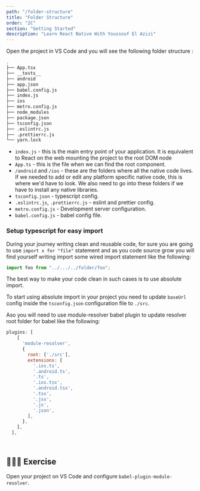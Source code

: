 ```yaml
---
path: "/folder-structure"
title: "Folder Structure"
order: "2C"
section: "Getting Started"
description: "Learn React Native With Youssouf El Azizi"
---
```


Open the project in VS Code and you will see the following folder structure :

```bash
.
├── App.tsx
├── __tests__
├── android
├── app.json
├── babel.config.js
├── index.js
├── ios
├── metro.config.js
├── node_modules
├── package.json
├── tsconfig.json
├── .eslintrc.js
├── .prettierrc.js
└── yarn.lock
```

- `index.js` - this is the main entry point of your application. It is equivalent to React on the web mounting the project to the root DOM node
- `App.ts` - this is the file when we can find the root component.
- `/android` and `/ios` - these are the folders where all the native code lives. If we needed to add or edit any platform specific native code, this is where we'd have to look. We also need to go into these folders if we have to install any native libraries.
- `tsconfig.json` - typescript config.
- `.eslintrc.js`, `.prettierrc.js` - eslint and prettier config.
- `metro.config.js` - Development server configuration.
- `babel.config.js` - babel config file.

### Setup typescript for easy import

During your journey writing clean and reusable code, for sure you are going to use `import x for "file"` statement and as you code source grow you will find yourself writing import some wired import statement like the following:

```js
import foo from "../.../../folder/foo";
```

The best way to make your code clean in such cases is to use absolute import.

To start using absolute import in your project you need to update `baseUrl` config inside the `tsconfig.json` configuration file to `./src`.

Aso you will need to use module-resolver babel plugin to update resolver root folder for babel like the following:

```js
plugins: [
    [
      'module-resolver',
      {
        root: ['./src'],
        extensions: [
          '.ios.ts',
          '.android.ts',
          '.ts',
          '.ios.tsx',
          '.android.tsx',
          '.tsx',
          '.jsx',
          '.js',
          '.json',
        ],
      },
    ],
  ],




```

## 👨🏻‍💻 Exercise

Open your project on VS Code and configure `babel-plugin-module-resolver`.
